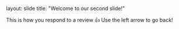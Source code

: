 
layout: slide
title: "Welcome to our second slide!"

This is how you respond to a review :+1:
Use the left arrow to go back!
